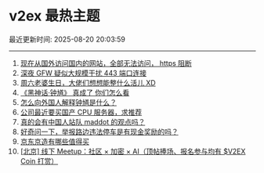# v2ex 最热主题

最近更新时间: 2025-08-20 20:03:59

--- 
1. [现在从国外访问国内的网站，全部无法访问， https 阻断](https://www.v2ex.com/t/1153562) 
2. [深夜 GFW 疑似大规模干扰 443 端口连接](https://www.v2ex.com/t/1153568) 
3. [周六老婆生日，大佬们想想能整什么活儿 XD](https://www.v2ex.com/t/1153582) 
4. [《黑神话·钟馗》 真成了 你们怎么看](https://www.v2ex.com/t/1153588) 
5. [怎么向外国人解释钟馗是什么？](https://www.v2ex.com/t/1153596) 
6. [公司最近要买国产 CPU 服务器，求推荐](https://www.v2ex.com/t/1153597) 
7. [真的会有中国人站队 maddot 的观点吗？](https://www.v2ex.com/t/1153616) 
8. [好奇问一下，举报路边违法停车是有现金奖励的吗？](https://www.v2ex.com/t/1153638) 
9. [京东京造有哪些值得买](https://www.v2ex.com/t/1153677) 
10. [[北京] 线下 Meetup：社区 × 加密 × AI（顶帖捧场、报名参与均有 $V2EX Coin 打赏）](https://www.v2ex.com/t/1153737) 
